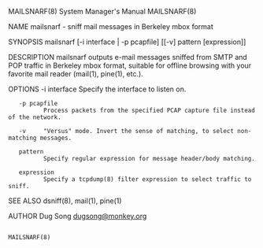 MAILSNARF(8)                                                  System Manager's Manual                                                 MAILSNARF(8)

NAME
       mailsnarf - sniff mail messages in Berkeley mbox format

SYNOPSIS
       mailsnarf [-i interface | -p pcapfile] [[-v] pattern [expression]]

DESCRIPTION
       mailsnarf  outputs  e-mail  messages  sniffed  from  SMTP  and POP traffic in Berkeley mbox format, suitable for offline browsing with your
       favorite mail reader (mail(1), pine(1), etc.).

OPTIONS
       -i interface
              Specify the interface to listen on.

       -p pcapfile
              Process packets from the specified PCAP capture file instead of the network.

       -v     "Versus" mode. Invert the sense of matching, to select non-matching messages.

       pattern
              Specify regular expression for message header/body matching.

       expression
              Specify a tcpdump(8) filter expression to select traffic to sniff.

SEE ALSO
       dsniff(8), mail(1), pine(1)

AUTHOR
       Dug Song <dugsong@monkey.org>

                                                                                                                                      MAILSNARF(8)
